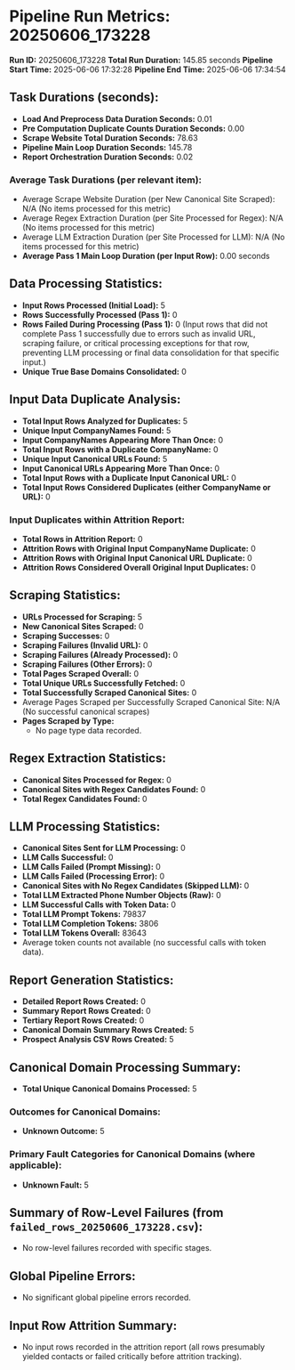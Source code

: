 # Pipeline Run Metrics: 20250606_173228

**Run ID:** 20250606_173228
**Total Run Duration:** 145.85 seconds
**Pipeline Start Time:** 2025-06-06 17:32:28
**Pipeline End Time:** 2025-06-06 17:34:54

## Task Durations (seconds):
- **Load And Preprocess Data Duration Seconds:** 0.01
- **Pre Computation Duplicate Counts Duration Seconds:** 0.00
- **Scrape Website Total Duration Seconds:** 78.63
- **Pipeline Main Loop Duration Seconds:** 145.78
- **Report Orchestration Duration Seconds:** 0.02

### Average Task Durations (per relevant item):
- Average Scrape Website Duration (per New Canonical Site Scraped): N/A (No items processed for this metric)
- Average Regex Extraction Duration (per Site Processed for Regex): N/A (No items processed for this metric)
- Average LLM Extraction Duration (per Site Processed for LLM): N/A (No items processed for this metric)
- **Average Pass 1 Main Loop Duration (per Input Row):** 0.00 seconds

## Data Processing Statistics:
- **Input Rows Processed (Initial Load):** 5
- **Rows Successfully Processed (Pass 1):** 0
- **Rows Failed During Processing (Pass 1):** 0 (Input rows that did not complete Pass 1 successfully due to errors such as invalid URL, scraping failure, or critical processing exceptions for that row, preventing LLM processing or final data consolidation for that specific input.)
- **Unique True Base Domains Consolidated:** 0

## Input Data Duplicate Analysis:
- **Total Input Rows Analyzed for Duplicates:** 5
- **Unique Input CompanyNames Found:** 5
- **Input CompanyNames Appearing More Than Once:** 0
- **Total Input Rows with a Duplicate CompanyName:** 0
- **Unique Input Canonical URLs Found:** 5
- **Input Canonical URLs Appearing More Than Once:** 0
- **Total Input Rows with a Duplicate Input Canonical URL:** 0
- **Total Input Rows Considered Duplicates (either CompanyName or URL):** 0

### Input Duplicates within Attrition Report:
- **Total Rows in Attrition Report:** 0
- **Attrition Rows with Original Input CompanyName Duplicate:** 0
- **Attrition Rows with Original Input Canonical URL Duplicate:** 0
- **Attrition Rows Considered Overall Original Input Duplicates:** 0

## Scraping Statistics:
- **URLs Processed for Scraping:** 5
- **New Canonical Sites Scraped:** 0
- **Scraping Successes:** 0
- **Scraping Failures (Invalid URL):** 0
- **Scraping Failures (Already Processed):** 0
- **Scraping Failures (Other Errors):** 0
- **Total Pages Scraped Overall:** 0
- **Total Unique URLs Successfully Fetched:** 0
- **Total Successfully Scraped Canonical Sites:** 0
- Average Pages Scraped per Successfully Scraped Canonical Site: N/A (No successful canonical scrapes)
- **Pages Scraped by Type:**
  - No page type data recorded.

## Regex Extraction Statistics:
- **Canonical Sites Processed for Regex:** 0
- **Canonical Sites with Regex Candidates Found:** 0
- **Total Regex Candidates Found:** 0

## LLM Processing Statistics:
- **Canonical Sites Sent for LLM Processing:** 0
- **LLM Calls Successful:** 0
- **LLM Calls Failed (Prompt Missing):** 0
- **LLM Calls Failed (Processing Error):** 0
- **Canonical Sites with No Regex Candidates (Skipped LLM):** 0
- **Total LLM Extracted Phone Number Objects (Raw):** 0
- **LLM Successful Calls with Token Data:** 0
- **Total LLM Prompt Tokens:** 79837
- **Total LLM Completion Tokens:** 3806
- **Total LLM Tokens Overall:** 83643
- Average token counts not available (no successful calls with token data).

## Report Generation Statistics:
- **Detailed Report Rows Created:** 0
- **Summary Report Rows Created:** 0
- **Tertiary Report Rows Created:** 0
- **Canonical Domain Summary Rows Created:** 5
- **Prospect Analysis CSV Rows Created:** 5

## Canonical Domain Processing Summary:
- **Total Unique Canonical Domains Processed:** 5
### Outcomes for Canonical Domains:
  - **Unknown Outcome:** 5

### Primary Fault Categories for Canonical Domains (where applicable):
  - **Unknown Fault:** 5

## Summary of Row-Level Failures (from `failed_rows_20250606_173228.csv`):
- No row-level failures recorded with specific stages.

## Global Pipeline Errors:
- No significant global pipeline errors recorded.

## Input Row Attrition Summary:
- No input rows recorded in the attrition report (all rows presumably yielded contacts or failed critically before attrition tracking).

